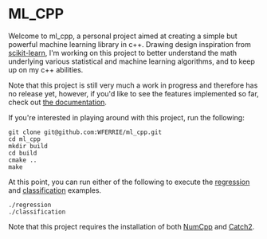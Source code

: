 # ML_CPP

Welcome to ml_cpp, a personal project aimed at creating a simple but powerful machine learning library in c++. Drawing design inspiration from [scikit-learn](https://scikit-learn.org/stable/), I'm working on this project to better understand the math underlying various statistical and machine learning algorithms, and to keep up on my c++ abilities.

Note that this project is still very much a work in progress and therefore has no release yet, however, if you'd like to see the features implemented so far, check out [the documentation](https://github.com/WFERRIE/ml_cpp/tree/main/docs).

 If you're interested in playing around with this project, run the following:

    git clone git@github.com:WFERRIE/ml_cpp.git
    cd ml_cpp
    mkdir build
    cd build
    cmake ..
    make

At this point, you can run either of the following to execute the [regression](https://github.com/WFERRIE/ml_cpp/blob/main/examples/regression.cpp) and [classification](https://github.com/WFERRIE/ml_cpp/blob/main/examples/classification.cpp) examples.

    ./regression
    ./classification

Note that this project requires the installation of both [NumCpp](https://github.com/dpilger26/NumCpp/) and [Catch2](https://github.com/catchorg/Catch2).
